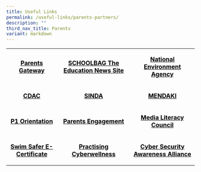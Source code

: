 ```yaml
---
title: Useful Links
permalink: /useful-links/parents-partners/
description: ""
third_nav_title: Parents
variant: markdown
---
```

<table width="690">
<tbody>
<tr>
<td width="170" style="text-align: center;">
<p><span style="color: #000000;"><strong><a href="https://staging.d2w6f17b52epdm.amplifyapp.com/parents-gateway/" style="color: #000000;">Parents Gateway</a></strong></span></p>
</td>
<td width="274" style="text-align: center;">
<p><span style="color: #000000;"><strong><a href="https://www.schoolbag.edu.sg/" style="color: #000000;">SCHOOLBAG The Education News Site</a></strong></span></p>
</td>
<td width="246" style="text-align: center;">
<p><span style="color: #000000;"><strong><a href="https://www.nea.gov.sg/" style="color: #000000;">National Environment Agency</a></strong></span></p>
</td>
</tr>
<tr>
<td width="170" style="text-align: center;">
<p><span style="color: #000000;"><strong><a href="https://www.cdac.org.sg/" style="color: #000000;">CDAC</a></strong></span></p>
</td>
<td width="274" style="text-align: center;">
<p><span style="color: #000000;"><strong><a href="https://www.sinda.org.sg/" style="color: #000000;">SINDA</a></strong></span></p>
</td>
<td width="246" style="text-align: center;">
<p><span style="color: #000000;"><strong><a href="https://www.mendaki.org.sg/" style="color: #000000;">MENDAKI</a></strong></span></p>
</td>
</tr>
<tr>
<td width="170" style="text-align: center;">
<p><span style="color: #000000;"><strong><a href="https://sites.google.com/moe.edu.sg/welcome-to-sqps/home" style="color: #000000;">P1 Orientation</a></strong></span></p>
</td>
<td width="274" style="text-align: center;">
<p><span style="color: #000000;"><strong><a href="https://sites.google.com/moe.edu.sg/shuqun-primary-presentations/home" style="color: #000000;">Parents Engagement</a></strong></span></p>
</td>
<td width="246" style="text-align: center;">
<p><span style="color: #000000;"><strong><a href="https://www.betterinternet.sg/" style="color: #000000;">Media Literacy Council</a></strong></span></p>
</td>
</tr>
<tr>
<td width="170" style="text-align: center;">
<p><span style="color: #000000;"><strong><a href="/files/Swim-Safer-E-Certificate-User-Guide-For-Parents_compressed.pdf" style="color: #000000;">Swim Safer E-Certificate</a></strong></span></p>
</td>
<td width="274" style="text-align: center;">
<p><span style="color: #000000;"><strong><a href="https://www.moe.gov.sg/education-in-sg/our-programmes/cyber-wellness" style="color: #000000;">Practising Cyberwellness</a></strong></span></p>
</td>
<td width="246" style="text-align: center;">
<p><span style="color: #000000;"><strong><a href="https://www.csa.gov.sg/gosafeonline/go-safe-for-me/for-parents" style="color: #000000; text-decoration: underline;">Cyber Security Awareness Alliance</a></strong></span></p>
</td>
</tr>
</tbody>
</table>